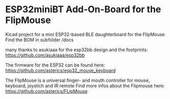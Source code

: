 # ESP32miniBT Add-On-Board for the FlipMouse

Kicad project for a mini ESP32-based BLE daughterboard for the FlipMouse
Find the BOM in subfolder /docs

many thanks to asukiaaa for the esp32bb design and the footprints:
https://github.com/asukiaaa/esp32bb

The firmware for the ESP32 can be found here:
https://github.com/asterics/esp32_mouse_keyboard

The FlipMouse is a universal finger- and mouth controller for mouse, keyboard, joystich and IR remote
Find more infos about the Flipmouse here:
https://github.com/asterics/FLipMouse

